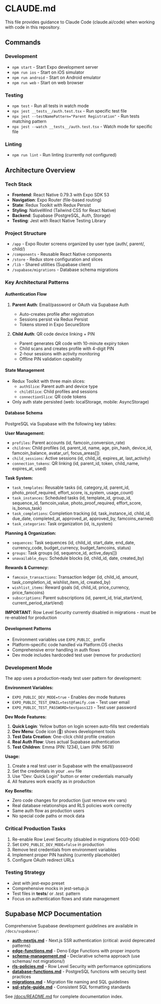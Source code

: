 # CLAUDE.md

This file provides guidance to Claude Code (claude.ai/code) when working with code in this repository.

## Commands

### Development
- `npm start` - Start Expo development server
- `npm run ios` - Start on iOS simulator
- `npm run android` - Start on Android emulator
- `npm run web` - Start on web browser

### Testing
- `npm test` - Run all tests in watch mode
- `npx jest __tests__/auth.test.tsx` - Run specific test file
- `npx jest --testNamePattern="Parent Registration"` - Run tests matching pattern
- `npx jest --watch __tests__/auth.test.tsx` - Watch mode for specific file

### Linting
- `npm run lint` - Run linting (currently not configured)

## Architecture Overview

### Tech Stack
- **Frontend**: React Native 0.79.3 with Expo SDK 53
- **Navigation**: Expo Router (file-based routing)
- **State**: Redux Toolkit with Redux Persist
- **Styling**: NativeWind (Tailwind CSS for React Native)
- **Backend**: Supabase (PostgreSQL, Auth, Storage)
- **Testing**: Jest with React Native Testing Library

### Project Structure
- `/app` - Expo Router screens organized by user type (auth/, parent/, child/)
- `/components` - Reusable React Native components
- `/store` - Redux store configuration and slices
- `/lib` - Shared utilities (Supabase client)
- `/supabase/migrations` - Database schema migrations

### Key Architectural Patterns

#### Authentication Flow
1. **Parent Auth**: Email/password or OAuth via Supabase Auth
   - Auto-creates profile after registration
   - Sessions persist via Redux Persist
   - Tokens stored in Expo SecureStore

2. **Child Auth**: QR code device linking + PIN
   - Parent generates QR code with 10-minute expiry token
   - Child scans and creates profile with 4-digit PIN
   - 2-hour sessions with activity monitoring
   - Offline PIN validation capability

#### State Management
- Redux Toolkit with three main slices:
  - `authSlice`: Parent auth and device type
  - `childSlice`: Child profiles and sessions
  - `connectionSlice`: QR code tokens
- Only auth state persisted (web: localStorage, mobile: AsyncStorage)

#### Database Schema
PostgreSQL via Supabase with the following key tables:

**User Management:**
- `profiles`: Parent accounts (id, famcoin_conversion_rate)
- `children`: Child profiles (id, parent_id, name, age, pin_hash, device_id, famcoin_balance, avatar_url, focus_areas[])
- `child_sessions`: Active sessions (id, child_id, expires_at, last_activity)
- `connection_tokens`: QR linking (id, parent_id, token, child_name, expires_at, used)

**Task System:**
- `task_templates`: Reusable tasks (id, category_id, parent_id, photo_proof_required, effort_score, is_system, usage_count)
- `task_instances`: Scheduled tasks (id, template_id, group_id, sequence_id, famcoin_value, photo_proof_required, effort_score, is_bonus_task)
- `task_completions`: Completion tracking (id, task_instance_id, child_id, due_date, completed_at, approved_at, approved_by, famcoins_earned)
- `task_categories`: Task organization (id, is_system)

**Planning & Organization:**
- `sequences`: Task sequences (id, child_id, start_date, end_date, currency_code, budget_currency, budget_famcoins, status)
- `groups`: Task groups (id, sequence_id, active_days[])
- `unavailable_days`: Schedule blocks (id, child_id, date, created_by)

**Rewards & Currency:**
- `famcoin_transactions`: Transaction ledger (id, child_id, amount, task_completion_id, wishlist_item_id, created_by)
- `wishlist_items`: Reward goals (id, child_id, price_currency, price_famcoins)
- `subscriptions`: Parent subscriptions (id, parent_id, trial_start/end, current_period_start/end)

**IMPORTANT**: Row Level Security currently disabled in migrations - must be re-enabled for production

#### Development Patterns
- Environment variables use `EXPO_PUBLIC_` prefix
- Platform-specific code handled via Platform.OS checks
- Comprehensive error handling in auth flows
- Dev mode includes hardcoded test user (remove for production)

### Development Mode

The app uses a production-ready test user pattern for development:

**Environment Variables:**
- `EXPO_PUBLIC_DEV_MODE=true` - Enables dev mode features
- `EXPO_PUBLIC_TEST_EMAIL=test@famify.com` - Test user email
- `EXPO_PUBLIC_TEST_PASSWORD=testpass123` - Test user password

**Dev Mode Features:**
1. **Quick Login**: Yellow button on login screen auto-fills test credentials
2. **Dev Menu**: Code icon (🔧) shows development tools
3. **Test Data Creation**: One-click child profile creation
4. **Real Auth Flow**: Uses actual Supabase authentication
5. **Test Children**: Emma (PIN: 1234), Liam (PIN: 5678)

**Usage:**
1. Create a real test user in Supabase with the email/password
2. Set the credentials in your `.env` file
3. Use "Dev: Quick Login" button or enter credentials manually
4. All features work exactly as in production

**Key Benefits:**
- Zero code changes for production (just remove env vars)
- Real database relationships and RLS policies work correctly
- Same auth flow as production users
- No special code paths or mock data

### Critical Production Tasks
1. Re-enable Row Level Security (disabled in migrations 003-004)
2. Set `EXPO_PUBLIC_DEV_MODE=false` in production
3. Remove test credentials from environment variables
4. Implement proper PIN hashing (currently placeholder)
5. Configure OAuth redirect URLs

### Testing Strategy
- Jest with jest-expo preset
- Comprehensive mocks in jest-setup.js
- Test files in __tests__/ or *.test.* pattern
- Focus on authentication flows and state management

## Supabase MCP Documentation

Comprehensive Supabase development guidelines are available in `/docs/supabase/`:

- **[auth-nextjs.md](./docs/supabase/auth-nextjs.md)** - Next.js SSR authentication (critical: avoid deprecated patterns)
- **[edge-functions.md](./docs/supabase/edge-functions.md)** - Deno Edge Functions with proper imports
- **[schema-management.md](./docs/supabase/schema-management.md)** - Declarative schema approach (use schemas/ not migrations/)
- **[rls-policies.md](./docs/supabase/rls-policies.md)** - Row Level Security with performance optimizations
- **[database-functions.md](./docs/supabase/database-functions.md)** - PostgreSQL functions with security best practices
- **[migrations.md](./docs/supabase/migrations.md)** - Migration file naming and SQL guidelines
- **[sql-style-guide.md](./docs/supabase/sql-style-guide.md)** - Consistent SQL formatting standards

See [/docs/README.md](./docs/README.md) for complete documentation index.